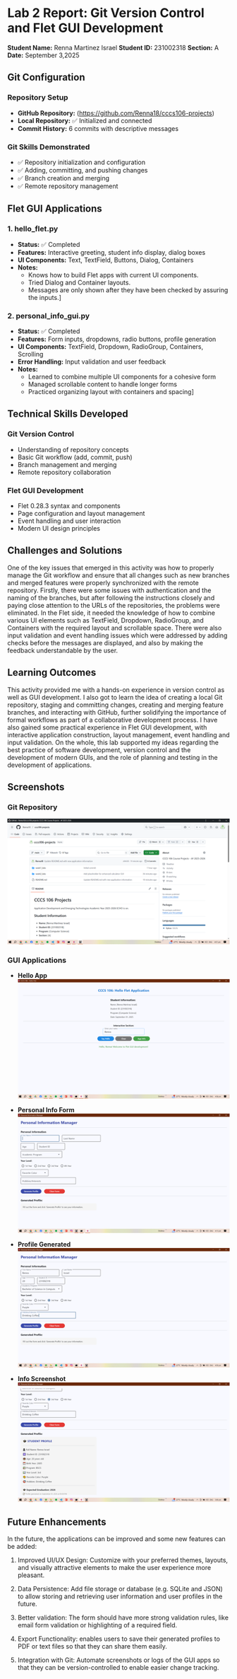 # Lab 2 Report: Git Version Control and Flet GUI Development

**Student Name:** Renna Martinez Israel
**Student ID:** 231002318
**Section:** A
**Date:** September 3,2025

## Git Configuration

### Repository Setup
- **GitHub Repository:** (https://github.com/Renna18/cccs106-projects)
- **Local Repository:** ✅ Initialized and connected
- **Commit History:** 6 commits with descriptive messages

### Git Skills Demonstrated
- ✅ Repository initialization and configuration
- ✅ Adding, committing, and pushing changes
- ✅ Branch creation and merging
- ✅ Remote repository management

## Flet GUI Applications

### 1. hello_flet.py
- **Status:** ✅ Completed
- **Features:** Interactive greeting, student info display, dialog boxes
- **UI Components:** Text, TextField, Buttons, Dialog, Containers
- **Notes:** 
   - Knows how to build Flet apps with current UI components.
   - Tried Dialog and Container layouts.
   - Messages are only shown after they have been checked by assuring the inputs.]

### 2. personal_info_gui.py
- **Status:** ✅ Completed
- **Features:** Form inputs, dropdowns, radio buttons, profile generation
- **UI Components:** TextField, Dropdown, RadioGroup, Containers, Scrolling
- **Error Handling:** Input validation and user feedback
- **Notes:** 
   - Learned to combine multiple UI components for a cohesive form
   - Managed scrollable content to handle longer forms
   - Practiced organizing layout with containers and spacing]

## Technical Skills Developed

### Git Version Control
- Understanding of repository concepts
- Basic Git workflow (add, commit, push)
- Branch management and merging
- Remote repository collaboration

### Flet GUI Development
- Flet 0.28.3 syntax and components
- Page configuration and layout management
- Event handling and user interaction
- Modern UI design principles

## Challenges and Solutions

One of the key issues that emerged in this activity was how to properly manage the Git workflow and ensure that all changes such as new branches and merged features were properly synchronized with the remote repository. Firstly, there were some issues with authentication and the naming of the branches, but after following the instructions closely and paying close attention to the URLs of the repositories, the problems were eliminated. In the Flet side, it needed the knowledge of how to combine various UI elements such as TextField, Dropdown, RadioGroup, and Containers with the required layout and scrollable space. There were also input validation and event handling issues which were addressed by adding checks before the messages are displayed, and also by making the feedback understandable by the user.

## Learning Outcomes

This activity provided me with a hands-on experience in version control as well as GUI development. I also got to learn the idea of creating a local Git repository, staging and committing changes, creating and merging feature branches, and interacting with GitHub, further solidifying the importance of formal workflows as part of a collaborative development process. I have also gained some practical experience in Flet GUI development, with interactive application construction, layout management, event handling and input validation. On the whole, this lab supported my ideas regarding the best practice of software development, version control and the development of modern GUIs, and the role of planning and testing in the development of applications.

## Screenshots

### Git Repository
![GitHub Repository Screenshot](images/git_repo.PNG)

### GUI Applications
- **Hello App**
  ![Hello Flet](images/say_hello.PNG)

- **Personal Info Form**
  ![Personal Info Form](images/gui_personal_info.PNG)

- **Profile Generated**
  ![Profile Output](images/with_info.PNG)

- **Info Screenshot**
  ![Info](images/info.PNG)

## Future Enhancements

In the future, the applications can be improved and some new features can be added:

1. Improved UI/UX Design: Customize with your preferred themes, layouts, and visually attractive elements to make the user experience more pleasant.

2. Data Persistence: Add file storage or database (e.g. SQLite and JSON) to allow storing and retrieving user information and user profiles in the future.

3. Better validation: The form should have more strong validation rules, like email form validation or highlighting of a required field.

4. Export Functionality: enables users to save their generated profiles to PDF or text files so that they can share them easily.

5. Integration with Git: Automate screenshots or logs of the GUI apps so that they can be version-controlled to enable easier change tracking.
